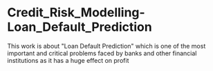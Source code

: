 # Credit_Risk_Modelling-Loan_Default_Prediction
This work is about "Loan Default Prediction" which is one of the most important and critical problems faced by banks and other financial institutions as it has a huge effect on profit
